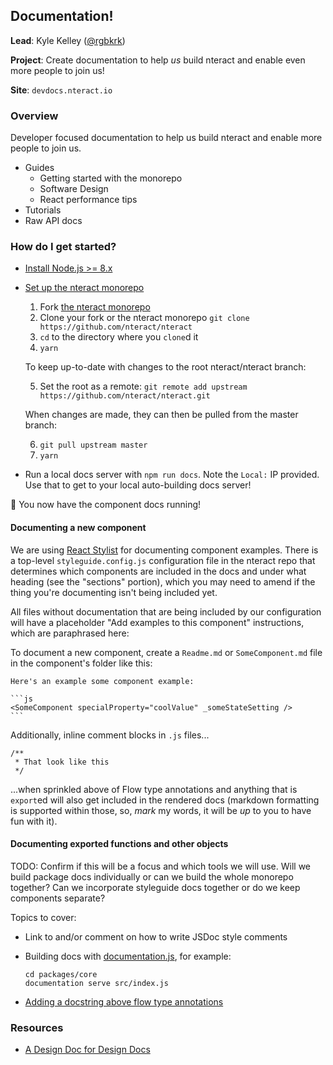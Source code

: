 ## Documentation!

**Lead**: Kyle Kelley ([@rgbkrk](https://github.com/rgbkrk))

**Project**: Create documentation to help _us_ build nteract and enable even more people to join us!

**Site**: `devdocs.nteract.io`

### Overview

Developer focused documentation to help us build nteract and enable more people to join us.

- Guides
  - Getting started with the monorepo
  - Software Design
  - React performance tips
- Tutorials
- Raw API docs

### How do I get started?

- [Install Node.js >= 8.x](https://docs.npmjs.com/getting-started/installing-node)
- [Set up the nteract monorepo](https://github.com/nteract/nteract#getting-started)

  1.  Fork [the nteract monorepo](https://github.com/nteract/nteract)
  2.  Clone your fork or the nteract monorepo `git clone https://github.com/nteract/nteract`
  3.  `cd` to the directory where you `clone`d it
  4.  `yarn`

  To keep up-to-date with changes to the root nteract/nteract branch:

  5.  Set the root as a remote: `git remote add upstream https://github.com/nteract/nteract.git`

  When changes are made, they can then be pulled from the master branch:

  6.  `git pull upstream master`
  7.  `yarn`

- Run a local docs server with `npm run docs`. Note the `Local:` IP provided. Use that to get to your local auto-building docs server!

🎉 You now have the component docs running!

#### Documenting a new component

We are using [React Stylist](https://react-styleguidist.js.org/) for documenting
component examples. There is a top-level `styleguide.config.js` configuration
file in the nteract repo that determines which components are included in the
docs and under what heading (see the "sections" portion), which you may need to
amend if the thing you're documenting isn't being included yet.

All files without documentation that are being included by our configuration
will have a placeholder "Add examples to this component" instructions, which are
paraphrased here:

To document a new component, create a `Readme.md` or `SomeComponent.md` file in
the component's folder like this:

    Here's an example some component example:

    ```js
    <SomeComponent specialProperty="coolValue" _someStateSetting />
    ```

Additionally, inline comment blocks in `.js` files...

    /**
     * That look like this
     */

...when sprinkled above of Flow type annotations and anything that is `export`ed
will also get included in the rendered docs (markdown formatting is supported
within those, so, *mark* my words, it will be *up* to you to have fun with it).


#### Documenting exported functions and other objects

TODO: Confirm if this will be a focus and which tools we will use. Will we build package docs individually or can we build the whole monorepo together? Can we incorporate styleguide docs together or do we keep components separate?

Topics to cover:

- Link to and/or comment on how to write JSDoc style comments

- Building docs with [documentation.js](https://github.com/documentationjs/documentation/blob/master/docs/GETTING_STARTED.md), for example:

  ```
  cd packages/core
  documentation serve src/index.js
  ```

- [Adding a docstring above flow type annotations](https://github.com/documentationjs/documentation/blob/master/docs/GETTING_STARTED.md#flow-type-annotations)


### Resources

* [A Design Doc for Design Docs](https://medium.com/@cramforce/design-docs-a-design-doc-a152f4484c6b)
